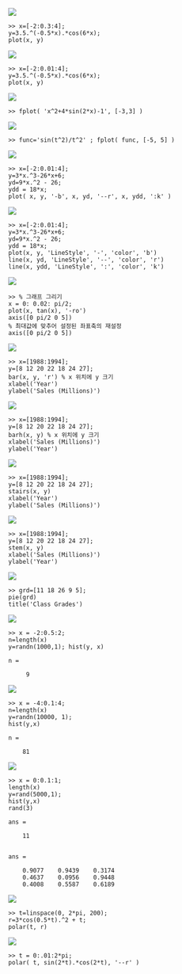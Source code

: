 ![](https://velog.velcdn.com/images/namgeonho/post/15dd2ad8-adc7-41d6-a827-0192387c7da3/image.png)
```
>> x=[-2:0.3:4];
y=3.5.^(-0.5*x).*cos(6*x);
plot(x, y)
```

![](https://velog.velcdn.com/images/namgeonho/post/b2651002-6cb3-4b8e-9a94-7c9d97c08b73/image.png)
```
>> x=[-2:0.01:4];
y=3.5.^(-0.5*x).*cos(6*x);
plot(x, y)
```
![](https://velog.velcdn.com/images/namgeonho/post/ab434967-31d4-4798-a416-be47792d0369/image.png)
```
>> fplot( 'x^2+4*sin(2*x)-1', [-3,3] )
```
![](https://velog.velcdn.com/images/namgeonho/post/971c2807-d5c1-45c2-8950-988abbe9ddc4/image.png)

```
>> func='sin(t^2)/t^2' ; fplot( func, [-5, 5] )
```

![](https://velog.velcdn.com/images/namgeonho/post/d9e8edf7-cb01-4c38-952f-ce6b43afd6fc/image.png)
```
>> x=[-2:0.01:4];
y=3*x.^3-26*x+6;
yd=9*x.^2 - 26;
ydd = 18*x;
plot( x, y, '-b', x, yd, '--r', x, ydd, ':k' )
```
![](https://velog.velcdn.com/images/namgeonho/post/1c71a875-b2de-4e0e-ab18-20d8aeb5664f/image.png)

```
>> x=[-2:0.01:4];
y=3*x.^3-26*x+6;
yd=9*x.^2 - 26;
ydd = 18*x;
plot(x, y, 'LineStyle', '-', 'color', 'b')
line(x, yd, 'LineStyle', '--', 'color', 'r')
line(x, ydd, 'LineStyle', ':', 'color', 'k')
```
![](https://velog.velcdn.com/images/namgeonho/post/031dae2a-1619-467e-a066-34f49f151d62/image.png)
```
>> % 그래프 그리기
x = 0: 0.02: pi/2;
plot(x, tan(x), '-ro')
axis([0 pi/2 0 5])
% 최대값에 맞추어 설정된 좌표축의 재설정
axis([0 pi/2 0 5])
```

![](https://velog.velcdn.com/images/namgeonho/post/84304323-48e0-46a1-8742-5453d903d71e/image.png)

```
>> x=[1988:1994];
y=[8 12 20 22 18 24 27];
bar(x, y, 'r') % x 위치에 y 크기
xlabel('Year')
ylabel('Sales (Millions)')
```
![](https://velog.velcdn.com/images/namgeonho/post/cf6a0515-7387-461f-be9d-bdec95c42b79/image.png)

```
>> x=[1988:1994];
y=[8 12 20 22 18 24 27];
barh(x, y) % x 위치에 y 크기
xlabel('Sales (Millions)')
ylabel('Year')
```
![](https://velog.velcdn.com/images/namgeonho/post/ea251ba9-97a9-493a-872a-daf96bc7964a/image.png)
```
>> x=[1988:1994];
y=[8 12 20 22 18 24 27];
stairs(x, y)
xlabel('Year')
ylabel('Sales (Millions)')

```

![](https://velog.velcdn.com/images/namgeonho/post/039d3d8c-5380-49b3-a069-9e1420d4b07f/image.png)

```
>> x=[1988:1994];
y=[8 12 20 22 18 24 27];
stem(x, y)
xlabel('Sales (Millions)')
ylabel('Year')
```
![](https://velog.velcdn.com/images/namgeonho/post/d8731a6e-97eb-480d-a020-8ec2bed891be/image.png)
```
>> grd=[11 18 26 9 5];
pie(grd)
title('Class Grades')
```
![](https://velog.velcdn.com/images/namgeonho/post/e7ee3380-fd53-45d5-9d61-fa4a355aeff0/image.png)

```
>> x = -2:0.5:2;
n=length(x)
y=randn(1000,1); hist(y, x)

n =

     9
```

![](https://velog.velcdn.com/images/namgeonho/post/884ea8f1-ffc0-4e4e-a44d-d5a5462a8136/image.png)

```
>> x = -4:0.1:4;
n=length(x)
y=randn(10000, 1);
hist(y,x)

n =

    81
```
![](https://velog.velcdn.com/images/namgeonho/post/9376c136-f086-4f90-a507-d3b37898734d/image.png)

```
>> x = 0:0.1:1;
length(x)
y=rand(5000,1);
hist(y,x)
rand(3)

ans =

    11


ans =

    0.9077    0.9439    0.3174
    0.4637    0.0956    0.9448
    0.4008    0.5587    0.6189

```

![](https://velog.velcdn.com/images/namgeonho/post/88daf6c3-704a-40fa-8176-10f5834d155d/image.png)

```
>> t=linspace(0, 2*pi, 200);
r=3*cos(0.5*t).^2 + t;
polar(t, r)
```
![](https://velog.velcdn.com/images/namgeonho/post/b5f0ee1a-60e8-463d-a66a-4aa1a0b8ee90/image.png)

```
>> t = 0:.01:2*pi;
polar( t, sin(2*t).*cos(2*t), '--r' )
```








